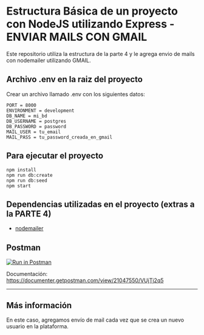 # Estructura Básica de un proyecto con NodeJS utilizando Express - ENVIAR MAILS CON GMAIL

Este repositorio utiliza la estructura de la parte 4 y le agrega envio de mails con nodemailer utilizando GMAIL.

## Archivo .env en la raiz del proyecto
Crear un archivo llamado .env con los siguientes datos:

    PORT = 8000
    ENVIRONMENT = development
    DB_NAME = mi_bd
    DB_USERNAME = postgres
    DB_PASSWORD = password
    MAIL_USER = tu_email
    MAIL_PASS = tu_password_creada_en_gmail
    

## Para ejecutar el proyecto
    
    npm install
    npm run db:create
    npm run db:seed
    npm start

## Dependencias utilizadas en el proyecto (extras a la PARTE 4)
- [nodemailer](https://nodemailer.com/about/)

## Postman
[![Run in Postman](https://run.pstmn.io/button.svg)](https://app.getpostman.com/run-collection/21047550-a20ad7f8-4968-4450-b255-342e4e6f9f9b?action=collection%2Ffork&collection-url=entityId%3D21047550-a20ad7f8-4968-4450-b255-342e4e6f9f9b%26entityType%3Dcollection%26workspaceId%3D1f4f77c5-eb75-4ee8-99d0-fbd51cc092df#?env%5BLOCALHOST%20BASE%5D=W3sia2V5IjoiVVJMIiwidmFsdWUiOiJodHRwOi8vbG9jYWxob3N0OjgwMDAiLCJlbmFibGVkIjp0cnVlfV0=)

Documentación: https://documenter.getpostman.com/view/21047550/VUjTj2q5

---

## Más información

En este caso, agregamos envío de mail cada vez que se crea un nuevo usuario en la plataforma.

